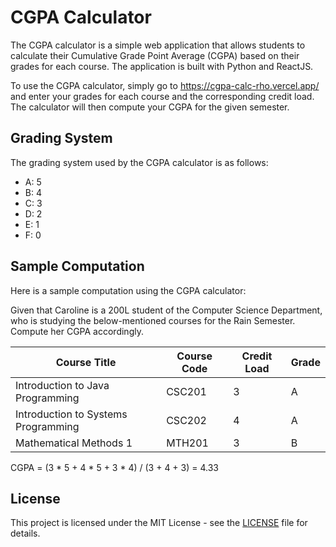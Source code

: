 # CGPA Calculator

The CGPA calculator is a simple web application that allows students to calculate their Cumulative Grade Point Average (CGPA) based on their grades for each course. The application is built with Python and ReactJS.

To use the CGPA calculator, simply go to https://cgpa-calc-rho.vercel.app/ and enter your grades for each course and the corresponding credit load. The calculator will then compute your CGPA for the given semester.

## Grading System

The grading system used by the CGPA calculator is as follows:

- A: 5
- B: 4
- C: 3
- D: 2
- E: 1
- F: 0

## Sample Computation

Here is a sample computation using the CGPA calculator:

Given that Caroline is a 200L student of the Computer Science Department, who is studying the below-mentioned courses for the Rain Semester. Compute her CGPA accordingly.

| Course Title | Course Code | Credit Load | Grade |
|--------------|------------|-------------|-------|
| Introduction to Java Programming | CSC201 | 3 | A |
| Introduction to Systems Programming | CSC202 | 4 | A |
| Mathematical Methods 1 | MTH201 | 3 | B |

CGPA = (3 * 5 + 4 * 5 + 3 * 4) / (3 + 4 + 3) = 4.33

## License

This project is licensed under the MIT License - see the [LICENSE](LICENSE) file for details.

